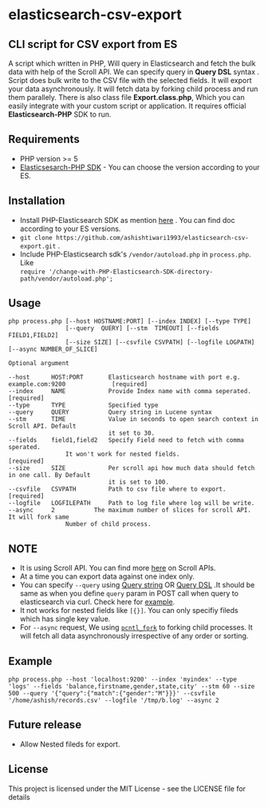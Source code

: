 # elasticsearch-csv-export 

## CLI script for CSV export from ES
A script which written in PHP, Will query in Elasticsearch and fetch the bulk data with help of the Scroll API. We can specify query in **Query DSL** syntax . Script does bulk write to the CSV file with the selected fields. It will export your data asynchronously. It will fetch data by forking child process and run them parallely. There is also class file **Export.class.php**, Which you can easily integrate with your custom script or application. It requires official **Elasticsearch-PHP** SDK to run.

## Requirements
* PHP version >= 5
* [Elasticsesarch-PHP SDK](https://www.elastic.co/guide/en/elasticsearch/client/php-api/current/index.html) - You can choose the version according to your ES.

## Installation
* Install PHP-Elasticsearch SDK as mention [here](https://www.elastic.co/guide/en/elasticsearch/client/php-api/current/_installation_2.html) . You can find doc according to your ES versions.
* ```git clone https://github.com/ashishtiwari1993/elasticsearch-csv-export.git``` .
* Include PHP-Elasticsearch sdk's ```/vendor/autoload.php```  in ```process.php```. Like  
```require '/change-with-PHP-Elasticsearch-SDK-directory-path/vendor/autoload.php';```

## Usage

```
php process.php [--host HOSTNAME:PORT] [--index INDEX] [--type TYPE]
		        [--query  QUERY] [--stm  TIMEOUT] [--fields FIELD1,FIELD2]
		        [--size SIZE] [--csvfile CSVPATH] [--logfile LOGPATH] [--async NUMBER_OF_SLICE]  
		        
Optional argument

--host      HOST:PORT       Elasticsearch hostname with port e.g. example.com:9200             [required]
--index     NAME            Provide Index name with comma seperated.                           [required]
--type      TYPE            Specified type
--query     QUERY           Query string in Lucene syntax    
--stm       TIME            Value in seconds to open search context in Scroll API. Default
                            it set to 30.                                                      
--fields    field1,field2   Specify Field need to fetch with comma sperated.
			    It won't work for nested fields.				       [required] 
--size      SIZE            Per scroll api how much data should fetch in one call. By Default
                            it is set to 100.                                                     
--csvfile   CSVPATH         Path to csv file where to export.                                  [required]                         
--logfile   LOGFILEPATH     Path to log file where log will be write. 
--async	    2		    The maximum number of slices for scroll API. It will fork same
			    Number of child process.
```
## NOTE
* It is using Scroll API. You can find more [here](https://www.elastic.co/guide/en/elasticsearch/reference/current/search-request-scroll.html) on Scroll APIs.
* At a time you can export data against one index only.
* You can specify ```--query``` using [Query string](https://www.elastic.co/guide/en/elasticsearch/reference/6.3/query-dsl-query-string-query.html#query-string-syntax) OR [Query DSL](https://www.elastic.co/guide/en/elasticsearch/reference/6.3/query-dsl.html) .It should be same as when you define ```query``` param in POST call when query to elasticsearch via curl. Check here for [example](https://www.elastic.co/guide/en/elasticsearch/reference/6.3/query-filter-context.html).
* It not works for nested fields like ```[{}]```. You can only specifiy fileds which has single key value.
* For ```--async``` request, We using [```pcntl_fork```](http://php.net/manual/en/function.pcntl-fork.php) to forking child processes. It will fetch all data asynchronously irrespective of any order or sorting.

## Example
```php process.php --host 'localhost:9200' --index 'myindex' --type 'logs' --fields 'balance,firstname,gender,state,city' --stm 60 --size 500 --query '{"query":{"match":{"gender":"M"}}}' --csvfile '/home/ashish/records.csv' --logfile '/tmp/b.log' --async 2```
## Future release
* Allow Nested fileds for export.

## License
This project is licensed under the MIT License - see the LICENSE file for details
